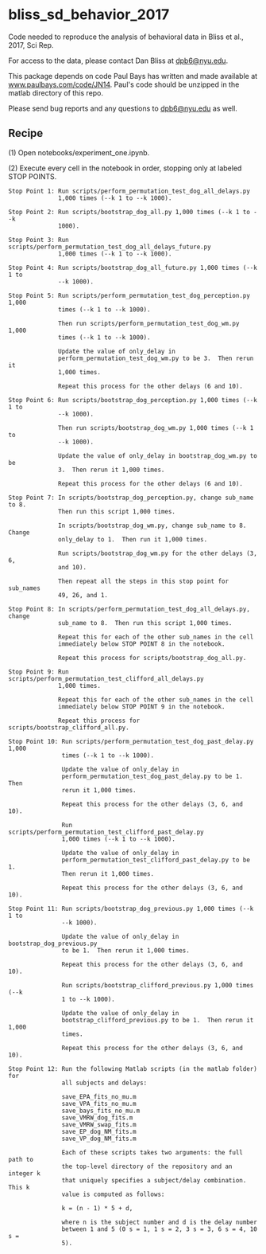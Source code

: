 # bliss_sd_behavior_2017

Code needed to reproduce the analysis of behavioral data in Bliss et al., 2017, 
Sci Rep.

For access to the data, please contact Dan Bliss at dpb6@nyu.edu.

This package depends on code Paul Bays has written and made available at
www.paulbays.com/code/JN14.  Paul's code should be unzipped in the matlab
directory of this repo.

Please send bug reports and any questions to dpb6@nyu.edu as well.

## Recipe

(1) Open notebooks/experiment_one.ipynb.

(2) Execute every cell in the notebook in order, stopping only at labeled STOP
    POINTS.

    Stop Point 1: Run scripts/perform_permutation_test_dog_all_delays.py
                  1,000 times (--k 1 to --k 1000).

    Stop Point 2: Run scripts/bootstrap_dog_all.py 1,000 times (--k 1 to --k
                  1000).

    Stop Point 3: Run scripts/perform_permutation_test_dog_all_delays_future.py
                  1,000 times (--k 1 to --k 1000).

    Stop Point 4: Run scripts/bootstrap_dog_all_future.py 1,000 times (--k 1 to
                  --k 1000).

    Stop Point 5: Run scripts/perform_permutation_test_dog_perception.py 1,000
                  times (--k 1 to --k 1000).

                  Then run scripts/perform_permutation_test_dog_wm.py 1,000
                  times (--k 1 to --k 1000).

                  Update the value of only_delay in
                  perform_permutation_test_dog_wm.py to be 3.  Then rerun it
                  1,000 times.

                  Repeat this process for the other delays (6 and 10).

    Stop Point 6: Run scripts/bootstrap_dog_perception.py 1,000 times (--k 1 to
                  --k 1000).

                  Then run scripts/bootstrap_dog_wm.py 1,000 times (--k 1 to
                  --k 1000).

                  Update the value of only_delay in bootstrap_dog_wm.py to be
                  3.  Then rerun it 1,000 times.

                  Repeat this process for the other delays (6 and 10).

    Stop Point 7: In scripts/bootstrap_dog_perception.py, change sub_name to 8.
                  Then run this script 1,000 times.

                  In scripts/bootstrap_dog_wm.py, change sub_name to 8.  Change
                  only_delay to 1.  Then run it 1,000 times.

                  Run scripts/bootstrap_dog_wm.py for the other delays (3, 6,
                  and 10).

                  Then repeat all the steps in this stop point for sub_names
                  49, 26, and 1.

    Stop Point 8: In scripts/perform_permutation_test_dog_all_delays.py, change
                  sub_name to 8.  Then run this script 1,000 times.

                  Repeat this for each of the other sub_names in the cell
                  immediately below STOP POINT 8 in the notebook.

                  Repeat this process for scripts/bootstrap_dog_all.py.

    Stop Point 9: Run scripts/perform_permutation_test_clifford_all_delays.py
                  1,000 times.

                  Repeat this for each of the other sub_names in the cell
                  immediately below STOP POINT 9 in the notebook.

                  Repeat this process for scripts/bootstrap_clifford_all.py.

    Stop Point 10: Run scripts/perform_permutation_test_dog_past_delay.py 1,000
                   times (--k 1 to --k 1000).

                   Update the value of only_delay in
                   perform_permutation_test_dog_past_delay.py to be 1.  Then
                   rerun it 1,000 times.

                   Repeat this process for the other delays (3, 6, and 10).

                   Run scripts/perform_permutation_test_clifford_past_delay.py
                   1,000 times (--k 1 to --k 1000).

                   Update the value of only_delay in
                   perform_permutation_test_clifford_past_delay.py to be 1.
                   Then rerun it 1,000 times.

                   Repeat this process for the other delays (3, 6, and 10).

    Stop Point 11: Run scripts/bootstrap_dog_previous.py 1,000 times (--k 1 to
                   --k 1000).

                   Update the value of only_delay in bootstrap_dog_previous.py
                   to be 1.  Then rerun it 1,000 times.

                   Repeat this process for the other delays (3, 6, and 10).

                   Run scripts/bootstrap_clifford_previous.py 1,000 times (--k
                   1 to --k 1000).

                   Update the value of only_delay in
                   bootstrap_clifford_previous.py to be 1.  Then rerun it 1,000
                   times.

                   Repeat this process for the other delays (3, 6, and 10).

    Stop Point 12: Run the following Matlab scripts (in the matlab folder) for
                   all subjects and delays:

                   save_EPA_fits_no_mu.m
                   save_VPA_fits_no_mu.m
                   save_bays_fits_no_mu.m
                   save_VMRW_dog_fits.m
                   save_VMRW_swap_fits.m
                   save_EP_dog_NM_fits.m
                   save_VP_dog_NM_fits.m

                   Each of these scripts takes two arguments: the full path to
                   the top-level directory of the repository and an integer k 
                   that uniquely specifies a subject/delay combination.  This k
                   value is computed as follows:

                   k = (n - 1) * 5 + d,

                   where n is the subject number and d is the delay number
                   between 1 and 5 (0 s = 1, 1 s = 2, 3 s = 3, 6 s = 4, 10 s =
                   5).
